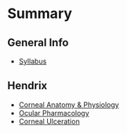 # Summary

## General Info

* [Syllabus](README.md)

## Hendrix

* [Corneal Anatomy & Physiology](cornea.md)
* [Ocular Pharmacology](ocular-pharmacology.md)
* [Corneal Ulceration](corneal-ulceration.md)

